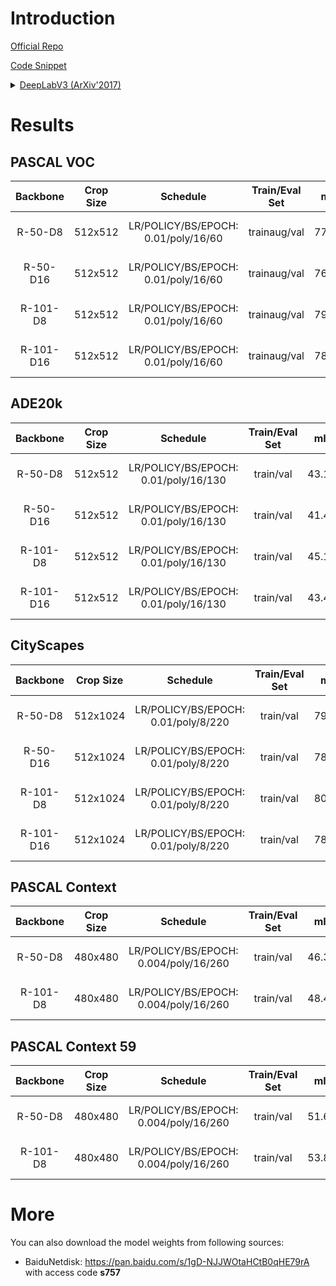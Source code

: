 # Introduction

<a href="https://github.com/tensorflow/models/tree/master/research/deeplab">Official Repo</a>

<a href="https://github.com/SegmentationBLWX/sssegmentation/tree/main/ssseg/modules/models/deeplabv3">Code Snippet</a>

<details>
<summary align="left"><a href="https://arxiv.org/pdf/1706.05587.pdf">DeepLabV3 (ArXiv'2017)</a></summary>

```latex
@article{chen2017rethinking,
    title={Rethinking atrous convolution for semantic image segmentation},
    author={Chen, Liang-Chieh and Papandreou, George and Schroff, Florian and Adam, Hartwig},
    journal={arXiv preprint arXiv:1706.05587},
    year={2017}
}
```

</details>


# Results

## PASCAL VOC
| Backbone  | Crop Size  | Schedule                             | Train/Eval Set  | mIoU   | Download                 |
| :-:       | :-:        | :-:                                  | :-:             | :-:    | :-:                      |
| R-50-D8   | 512x512    | LR/POLICY/BS/EPOCH: 0.01/poly/16/60  | trainaug/val    | 77.72% | [cfg](https://raw.githubusercontent.com/SegmentationBLWX/sssegmentation/main/ssseg/cfgs/deeplabv3/cfgs_voc_resnet50os8.py) &#124; [model](https://github.com/SegmentationBLWX/modelstore/releases/download/ssseg_deeplabv3/deeplabv3_resnet50os8_voc_train.pth) &#124; [log](https://github.com/SegmentationBLWX/modelstore/releases/download/ssseg_deeplabv3/deeplabv3_resnet50os8_voc_train.log) |
| R-50-D16  | 512x512    | LR/POLICY/BS/EPOCH: 0.01/poly/16/60  | trainaug/val    | 76.86% | [cfg](https://raw.githubusercontent.com/SegmentationBLWX/sssegmentation/main/ssseg/cfgs/deeplabv3/cfgs_voc_resnet50os16.py) &#124; [model](https://github.com/SegmentationBLWX/modelstore/releases/download/ssseg_deeplabv3/deeplabv3_resnet50os16_voc_train.pth) &#124; [log](https://github.com/SegmentationBLWX/modelstore/releases/download/ssseg_deeplabv3/deeplabv3_resnet50os16_voc_train.log) |
| R-101-D8  | 512x512    | LR/POLICY/BS/EPOCH: 0.01/poly/16/60  | trainaug/val    | 79.52% | [cfg](https://raw.githubusercontent.com/SegmentationBLWX/sssegmentation/main/ssseg/cfgs/deeplabv3/cfgs_voc_resnet101os8.py) &#124; [model](https://github.com/SegmentationBLWX/modelstore/releases/download/ssseg_deeplabv3/deeplabv3_resnet101os8_voc_train.pth) &#124; [log](https://github.com/SegmentationBLWX/modelstore/releases/download/ssseg_deeplabv3/deeplabv3_resnet101os8_voc_train.log) |
| R-101-D16 | 512x512    | LR/POLICY/BS/EPOCH: 0.01/poly/16/60  | trainaug/val    | 78.55% | [cfg](https://raw.githubusercontent.com/SegmentationBLWX/sssegmentation/main/ssseg/cfgs/deeplabv3/cfgs_voc_resnet101os16.py) &#124; [model](https://github.com/SegmentationBLWX/modelstore/releases/download/ssseg_deeplabv3/deeplabv3_resnet101os16_voc_train.pth) &#124; [log](https://github.com/SegmentationBLWX/modelstore/releases/download/ssseg_deeplabv3/deeplabv3_resnet101os16_voc_train.log) |

## ADE20k
| Backbone  | Crop Size  | Schedule                             | Train/Eval Set  | mIoU   | Download                 |
| :-:       | :-:        | :-:                                  | :-:             | :-:    | :-:                      |
| R-50-D8   | 512x512    | LR/POLICY/BS/EPOCH: 0.01/poly/16/130 | train/val       | 43.19% | [cfg](https://raw.githubusercontent.com/SegmentationBLWX/sssegmentation/main/ssseg/cfgs/deeplabv3/cfgs_ade20k_resnet50os8.py) &#124; [model](https://github.com/SegmentationBLWX/modelstore/releases/download/ssseg_deeplabv3/deeplabv3_resnet50os8_ade20k_train.pth) &#124; [log](https://github.com/SegmentationBLWX/modelstore/releases/download/ssseg_deeplabv3/deeplabv3_resnet50os8_ade20k_train.log) |
| R-50-D16  | 512x512    | LR/POLICY/BS/EPOCH: 0.01/poly/16/130 | train/val       | 41.41% | [cfg](https://raw.githubusercontent.com/SegmentationBLWX/sssegmentation/main/ssseg/cfgs/deeplabv3/cfgs_ade20k_resnet50os16.py) &#124; [model](https://github.com/SegmentationBLWX/modelstore/releases/download/ssseg_deeplabv3/deeplabv3_resnet50os16_ade20k_train.pth) &#124; [log](https://github.com/SegmentationBLWX/modelstore/releases/download/ssseg_deeplabv3/deeplabv3_resnet50os16_ade20k_train.log) |
| R-101-D8  | 512x512    | LR/POLICY/BS/EPOCH: 0.01/poly/16/130 | train/val       | 45.16% | [cfg](https://raw.githubusercontent.com/SegmentationBLWX/sssegmentation/main/ssseg/cfgs/deeplabv3/cfgs_ade20k_resnet101os8.py) &#124; [model](https://github.com/SegmentationBLWX/modelstore/releases/download/ssseg_deeplabv3/deeplabv3_resnet101os8_ade20k_train.pth) &#124; [log](https://github.com/SegmentationBLWX/modelstore/releases/download/ssseg_deeplabv3/deeplabv3_resnet101os8_ade20k_train.log) |
| R-101-D16 | 512x512    | LR/POLICY/BS/EPOCH: 0.01/poly/16/130 | train/val       | 43.45% | [cfg](https://raw.githubusercontent.com/SegmentationBLWX/sssegmentation/main/ssseg/cfgs/deeplabv3/cfgs_ade20k_resnet101os16.py) &#124; [model](https://github.com/SegmentationBLWX/modelstore/releases/download/ssseg_deeplabv3/deeplabv3_resnet101os16_ade20k_train.pth) &#124; [log](https://github.com/SegmentationBLWX/modelstore/releases/download/ssseg_deeplabv3/deeplabv3_resnet101os16_ade20k_train.log) |

## CityScapes
| Backbone  | Crop Size  | Schedule                             | Train/Eval Set  | mIoU   | Download                 |
| :-:       | :-:        | :-:                                  | :-:             | :-:    | :-:                      |
| R-50-D8   | 512x1024   | LR/POLICY/BS/EPOCH: 0.01/poly/8/220  | train/val       | 79.62% | [cfg](https://raw.githubusercontent.com/SegmentationBLWX/sssegmentation/main/ssseg/cfgs/deeplabv3/cfgs_cityscapes_resnet50os8.py) &#124; [model](https://github.com/SegmentationBLWX/modelstore/releases/download/ssseg_deeplabv3/deeplabv3_resnet50os8_cityscapes_train.pth) &#124; [log](https://github.com/SegmentationBLWX/modelstore/releases/download/ssseg_deeplabv3/deeplabv3_resnet50os8_cityscapes_train.log) |
| R-50-D16  | 512x1024   | LR/POLICY/BS/EPOCH: 0.01/poly/8/220  | train/val       | 78.19% | [cfg](https://raw.githubusercontent.com/SegmentationBLWX/sssegmentation/main/ssseg/cfgs/deeplabv3/cfgs_cityscapes_resnet50os16.py) &#124; [model](https://github.com/SegmentationBLWX/modelstore/releases/download/ssseg_deeplabv3/deeplabv3_resnet50os16_cityscapes_train.pth) &#124; [log](https://github.com/SegmentationBLWX/modelstore/releases/download/ssseg_deeplabv3/deeplabv3_resnet50os16_cityscapes_train.log) |
| R-101-D8  | 512x1024   | LR/POLICY/BS/EPOCH: 0.01/poly/8/220  | train/val       | 80.28% | [cfg](https://raw.githubusercontent.com/SegmentationBLWX/sssegmentation/main/ssseg/cfgs/deeplabv3/cfgs_cityscapes_resnet101os8.py) &#124; [model](https://github.com/SegmentationBLWX/modelstore/releases/download/ssseg_deeplabv3/deeplabv3_resnet101os8_cityscapes_train.pth) &#124; [log](https://github.com/SegmentationBLWX/modelstore/releases/download/ssseg_deeplabv3/deeplabv3_resnet101os8_cityscapes_train.log) |
| R-101-D16 | 512x1024   | LR/POLICY/BS/EPOCH: 0.01/poly/8/220  | train/val       | 78.03% | [cfg](https://raw.githubusercontent.com/SegmentationBLWX/sssegmentation/main/ssseg/cfgs/deeplabv3/cfgs_cityscapes_resnet101os16.py) &#124; [model](https://github.com/SegmentationBLWX/modelstore/releases/download/ssseg_deeplabv3/deeplabv3_resnet101os16_cityscapes_train.pth) &#124; [log](https://github.com/SegmentationBLWX/modelstore/releases/download/ssseg_deeplabv3/deeplabv3_resnet101os16_cityscapes_train.log) |

## PASCAL Context
| Backbone  | Crop Size  | Schedule                               | Train/Eval Set  | mIoU   | Download                 |
| :-:       | :-:        | :-:                                    | :-:             | :-:    | :-:                      |
| R-50-D8   | 480x480    | LR/POLICY/BS/EPOCH: 0.004/poly/16/260  | train/val       | 46.31% | [cfg](https://raw.githubusercontent.com/SegmentationBLWX/sssegmentation/main/ssseg/cfgs/deeplabv3/cfgs_pascalcontext_resnet50os8.py) &#124; [model](https://github.com/SegmentationBLWX/modelstore/releases/download/ssseg_deeplabv3/deeplabv3_resnet50os8_pascalcontext_train.pth) &#124; [log](https://github.com/SegmentationBLWX/modelstore/releases/download/ssseg_deeplabv3/deeplabv3_resnet50os8_pascalcontext_train.log) |
| R-101-D8  | 480x480    | LR/POLICY/BS/EPOCH: 0.004/poly/16/260  | train/val       | 48.43% | [cfg](https://raw.githubusercontent.com/SegmentationBLWX/sssegmentation/main/ssseg/cfgs/deeplabv3/cfgs_pascalcontext_resnet101os8.py) &#124; [model](https://github.com/SegmentationBLWX/modelstore/releases/download/ssseg_deeplabv3/deeplabv3_resnet101os8_pascalcontext_train.pth) &#124; [log](https://github.com/SegmentationBLWX/modelstore/releases/download/ssseg_deeplabv3/deeplabv3_resnet101os8_pascalcontext_train.log) |

## PASCAL Context 59
| Backbone  | Crop Size  | Schedule                               | Train/Eval Set  | mIoU   | Download                 |
| :-:       | :-:        | :-:                                    | :-:             | :-:    | :-:                      |
| R-50-D8   | 480x480    | LR/POLICY/BS/EPOCH: 0.004/poly/16/260  | train/val       | 51.69% | [cfg](https://raw.githubusercontent.com/SegmentationBLWX/sssegmentation/main/ssseg/cfgs/deeplabv3/cfgs_pascalcontext59_resnet50os8.py) &#124; [model](https://github.com/SegmentationBLWX/modelstore/releases/download/ssseg_deeplabv3/deeplabv3_resnet50os8_pascalcontext59_train.pth) &#124; [log](https://github.com/SegmentationBLWX/modelstore/releases/download/ssseg_deeplabv3/deeplabv3_resnet50os8_pascalcontext59_train.log) |
| R-101-D8  | 480x480    | LR/POLICY/BS/EPOCH: 0.004/poly/16/260  | train/val       | 53.81% | [cfg](https://raw.githubusercontent.com/SegmentationBLWX/sssegmentation/main/ssseg/cfgs/deeplabv3/cfgs_pascalcontext59_resnet101os8.py) &#124; [model](https://github.com/SegmentationBLWX/modelstore/releases/download/ssseg_deeplabv3/deeplabv3_resnet101os8_pascalcontext59_train.pth) &#124; [log](https://github.com/SegmentationBLWX/modelstore/releases/download/ssseg_deeplabv3/deeplabv3_resnet101os8_pascalcontext59_train.log) |


# More
You can also download the model weights from following sources:
- BaiduNetdisk: https://pan.baidu.com/s/1gD-NJJWOtaHCtB0qHE79rA with access code **s757**